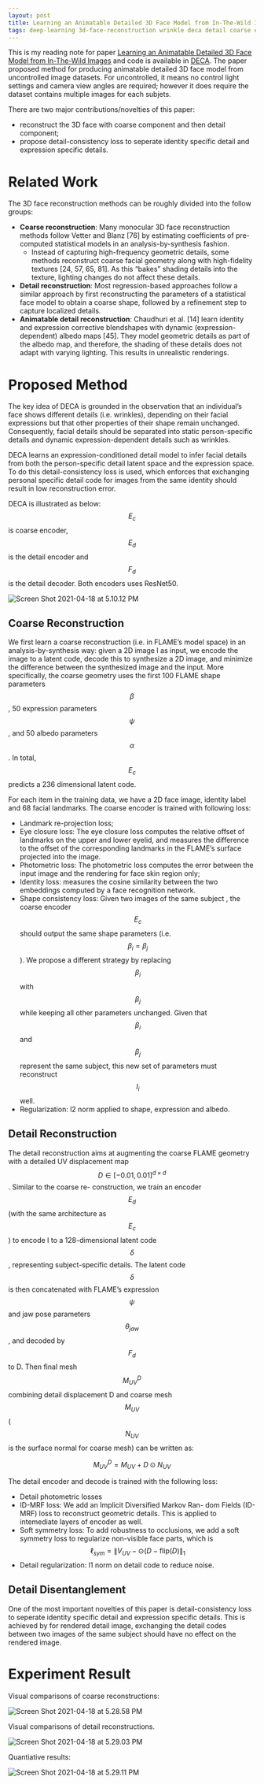 ```yaml
---
layout: post
title: Learning an Animatable Detailed 3D Face Model from In-The-Wild Images
tags: deep-learning 3d-face-reconstruction wrinkle deca detail coarse encoder-decoder
---
```

This is my reading note for paper [Learning an Animatable Detailed 3D Face Model from In-The-Wild Images](https://arxiv.org/abs/2012.04012) and code is available in [DECA](https://github.com/YadiraF/DECA). The paper proposed method for producing animatable detailed 3D face model from uncontrolled image datasets. For uncontrolled, it means no control light settings and camera view angles are required; however it does require the dataset contains multiple images for each subjets.

There are two major contributions/novelties of this paper:

- reconstruct the 3D face with coarse component and then detail component;
- propose detail-consistency loss to seperate identity specific detail and expression specific details.

# Related Work

The 3D face reconstruction methods can be roughly divided into the follow groups:

- **Coarse reconstruction**: Many monocular 3D face reconstruction methods follow Vetter and Blanz [76] by estimating coefficients of pre-computed statistical models in an analysis-by-synthesis fashion.
  - Instead of capturing high-frequency geometric details, some methods reconstruct coarse facial geometry along with high-fidelity textures [24, 57, 65, 81]. As this “bakes” shading details into the texture, lighting changes do not affect these details.
- **Detail reconstruction**: Most regression-based approaches follow a similar approach by first reconstructing the parameters of a statistical face model to obtain a coarse shape, followed by a refinement step to capture localized details.
- **Animatable detail reconstruction**: Chaudhuri et al. [14] learn identity and expression corrective blendshapes with dynamic (expression-dependent) albedo maps [45]. They model geometric details as part of the albedo map, and therefore, the shading of these details does not adapt with varying lighting. This results in unrealistic renderings.

# Proposed Method

The key idea of DECA is grounded in the observation that an individual’s face shows different details (i.e. wrinkles), depending on their facial expressions but that other properties of their shape remain unchanged. Consequently, facial details should be separated into static person-specific details and dynamic expression-dependent details such as wrinkles.

DECA learns an expression-conditioned detail model to infer facial details from both the person-specific detail latent space and the expression space. To do this detail-consistency loss is used, which enforces that exchanging personal specific detail code for images from the same identity should result in low reconstruction error.

DECA is illustrated as below: $$E_c$$ is coarse encoder,  $$E_d$$ is the detail encoder and $$F_d$$ is the detail decoder. Both encoders uses ResNet50. 

![Screen Shot 2021-04-18 at 5.10.12 PM](https://raw.githubusercontent.com/zhangtemplar/zhangtemplar.github.io/master/uPic/2021_04_18_17_10_15_Screen%20Shot%202021-04-18%20at%205.10.12%20PM.png)

## Coarse Reconstruction

We first learn a coarse reconstruction (i.e. in FLAME’s model space) in an analysis-by-synthesis way: given a 2D image I as input, we encode the image to a latent code, decode this to synthesize a 2D image, and minimize the difference between the synthesized image and the input. More specifically, the coarse geometry uses the first 100 FLAME shape parameters $$\beta$$, 50 expression parameters $$\psi$$, and 50 albedo parameters $$\alpha$$. In total, $$E_c$$ predicts a 236 dimensional latent code.

For each item in the training data, we have a 2D face image, identity label and 68 facial landmarks. The coarse encoder is trained with following loss:

- Landmark re-projection loss;
- Eye closure loss: The eye closure loss computes the relative offset of landmarks on the upper and lower eyelid, and measures the difference to the offset of the corresponding landmarks in the FLAME’s surface projected into the image.
- Photometric loss: The photometric loss computes the error between the input image and the rendering for face skin region only;
- Identity loss: measures the cosine similarity between the two embeddings computed by a face recognition network.
- Shape consistency loss: Given two images of the same subject , the coarse encoder $$E_c$$ should output the same shape parameters (i.e. $$\beta_i=\beta_j$$). We propose a different strategy by replacing $$\beta_i$$ with $$\beta_j$$ while keeping all other parameters unchanged. Given that $$\beta_i$$ and $$\beta_j$$ represent the same subject, this new set of parameters must reconstruct $$I_i$$ well.
- Regularization: l2 norm applied to shape, expression and albedo.

## Detail Reconstruction

The detail reconstruction aims at augmenting the coarse FLAME geometry with a detailed UV displacement map $$D\in\left[-0.01,0.01\right]^{d\times d}$$. Similar to the coarse re- construction, we train an encoder $$E_d$$ (with the same architecture as $$E_c$$) to encode I to a 128-dimensional latent code $$\delta$$, representing subject-specific details. The latent code $$\delta$$ is then concatenated with FLAME’s expression $$\psi$$ and jaw pose parameters $$\theta_{jaw}$$, and decoded by $$F_d$$ to D. Then final mesh $$M_{UV}^{D}$$ combining detail displacement D and coarse mesh $$M_{UV}$$ ($$N_{UV}$$ is the surface normal for coarse mesh) can be written as:

$$M_{UV}^{D}=M_{UV}+D\odot N_{UV}$$

The detail encoder and decode is trained with the following loss:

- Detail photometric losses
- ID-MRF loss: We add an Implicit Diversified Markov Ran- dom Fields (ID-MRF) loss to reconstruct geometric details. This is applied to intemediate layers of encoder as well.
- Soft symmetry loss: To add robustness to occlusions, we add a soft symmetry loss to regularize non-visible face parts, which is $$\ell_{sym}=\lVert V_{UV}-\odot(D-\mbox{flip}(D)\rVert_1$$
- Detail regularization: l1 norm on detail code to reduce noise.

## Detail Disentanglement

One of the most important novelties of this paper is detail-consistency loss to seperate identity specific detail and expression specific details. This is achieved by for rendered detail image, exchanging the detail codes between two images of the same subject should have no effect on the rendered image.

# Experiment Result

Visual comparisons of coarse reconstructions:

![Screen Shot 2021-04-18 at 5.28.58 PM](https://raw.githubusercontent.com/zhangtemplar/zhangtemplar.github.io/master/uPic/2021_04_18_17_29_30_Screen%20Shot%202021-04-18%20at%205.28.58%20PM.png)

Visual comparisons of detail reconstructions.

![Screen Shot 2021-04-18 at 5.29.03 PM](https://raw.githubusercontent.com/zhangtemplar/zhangtemplar.github.io/master/uPic/2021_04_18_17_29_43_Screen%20Shot%202021-04-18%20at%205.29.03%20PM.png)

Quantiative results:

![Screen Shot 2021-04-18 at 5.29.11 PM](https://raw.githubusercontent.com/zhangtemplar/zhangtemplar.github.io/master/uPic/2021_04_18_17_29_55_Screen%20Shot%202021-04-18%20at%205.29.11%20PM.png)
